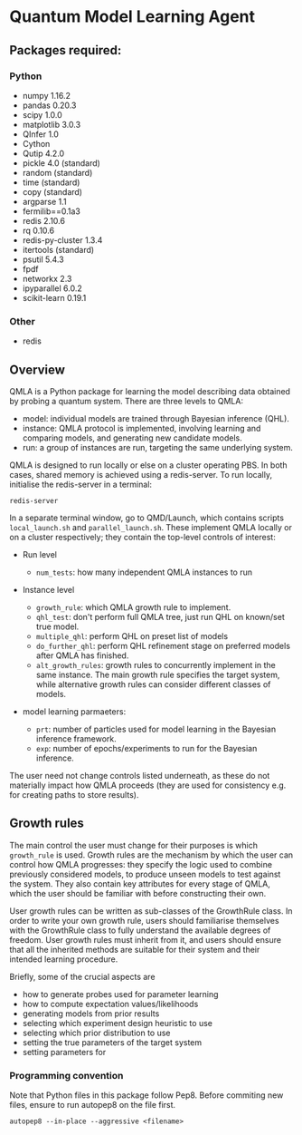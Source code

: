 # Quantum Model Learning Agent 

## Packages required:

### Python 
* numpy 1.16.2
* pandas 0.20.3
* scipy 1.0.0
* matplotlib 3.0.3
* QInfer 1.0 
* Cython
* Qutip 4.2.0
* pickle 4.0 (standard)
* random (standard)
* time (standard)
* copy (standard)
* argparse 1.1
* fermilib==0.1a3
* redis 2.10.6
* rq 0.10.6
* redis-py-cluster 1.3.4
* itertools (standard)
* psutil 5.4.3
* fpdf
* networkx 2.3
* ipyparallel 6.0.2
* scikit-learn 0.19.1

### Other
* redis


## Overview 
QMLA is a Python package for learning the model describing data obtained by probing a quantum system. 
There are three levels to QMLA: 
* model: individual models are trained through Bayesian inference (QHL).
* instance: QMLA protocol is implemented, involving learning and comparing models, and generating new candidate models.
* run: a group of instances are run, targeting the same underlying system. 

QMLA is designed to run locally or else on a cluster operating PBS. 
In both cases, shared memory is achieved using a redis-server. 
To run locally, initialise the redis-server in a terminal:
```
redis-server
```

In a separate terminal window, go to QMD/Launch, which contains scripts `local_launch.sh` and `parallel_launch.sh`. 
These implement QMLA locally or on a cluster respectively; they contain the top-level controls of interest:

* Run level
    * `num_tests`: how many independent QMLA instances to run

* Instance level
    * `growth_rule`: which QMLA growth rule to implement.
    * `qhl_test`: don't perform full QMLA tree, just run QHL on known/set true model. 
    * `multiple_qhl`: perform QHL on preset list of models
    * `do_further_qhl`: perform QHL refinement stage on preferred models after QMLA has finished.
    * `alt_growth_rules`: growth rules to concurrently implement in the same instance. 
        The main growth rule specifies the target system, 
        while alternative growth rules can consider different classes of models. 

* model learning parmaeters:
    * `prt`: number of particles used for model learning in the Bayesian inference framework.
    * `exp`: number of epochs/experiments to run for the Bayesian inference. 


The user need not change controls listed underneath, as these do not materially impact how QMLA proceeds 
(they are used for consistency e.g. for creating paths to store results).


## Growth rules
The main control the user must change for their purposes is which `growth_rule` is used. 
Growth rules are the mechanism by which the user can control how QMLA progresses: 
they specify the logic used to combine previously considered models, 
to produce unseen models to test against the system. 
They also contain key attributes for every stage of QMLA, which the user should be familiar with before 
constructing their own.


User growth rules can be written as sub-classes of the GrowthRule class. 
In order to write your own growth rule, users should familiarise themselves with 
the GrowthRule class to fully understand the available degrees of freedom.
User growth rules must inherit from it, and users should ensure that all the inherited methods
are suitable for their system and their intended learning procedure.

Briefly, some of the crucial aspects are
* how to generate probes used for parameter learning
* how to compute expectation values/likelihoods
* generating models from prior results
* selecting which experiment design heuristic to use
* selecting which prior distribution to use
* setting the true parameters of the target system
* setting parameters for 

### Programming convention
Note that Python files in this package follow Pep8. 
Before commiting new files, ensure to run autopep8 on the file first. 
```
autopep8 --in-place --aggressive <filename>
```
